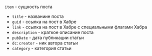 `item` - сущность поста
- `title` - названиие поста
- `guid` - ссылка на пост в Хабре
- `link` - ссылка на пост в Хабре с специальными флагами Хабра
- `description` - краткое описание поста
- `pubDate` - дата публикации статьи
- `dc:creator` - ник автора статьи
- `category` - категория статьи